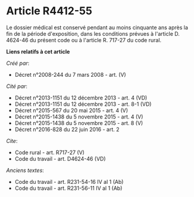 # Article R4412-55

Le dossier médical est conservé pendant au moins cinquante ans après la fin de la période d'exposition, dans les conditions
prévues à l'article D. 4624-46 du présent code ou à l'article R. 717-27 du code rural.

**Liens relatifs à cet article**

_Créé par_:

  - Décret n°2008-244 du 7 mars 2008 - art. (V)

_Cité par_:

  - Décret n°2013-1151 du 12 décembre 2013 - art. 4 (VD)
  - Décret n°2013-1151 du 12 décembre 2013 - art. 8-1 (VD)
  - Décret n°2015-567 du 20 mai 2015 - art. 4 (V)
  - Décret n°2015-1438 du 5 novembre 2015 - art. 4 (V)
  - Décret n°2015-1438 du 5 novembre 2015 - art. 8 (V)
  - Décret n°2016-828 du 22 juin 2016 - art. 2

_Cite_:

  - Code rural - art. R717-27 (V)
  - Code du travail - art. D4624-46 (VD)

_Anciens textes_:

  - Code du travail - art. R231-54-16 IV al 1 (Ab)
  - Code du travail - art. R231-56-11 IV al 1 (Ab)
